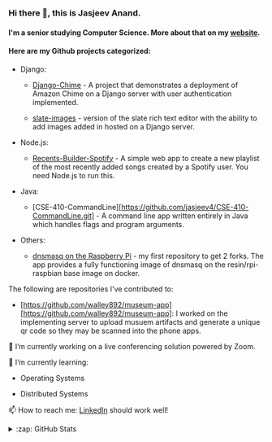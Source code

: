 ### Hi there 👋, this is Jasjeev Anand.

#### I&#39;m a senior studying Computer Science. More about that on my [website][website].

#### Here are my Github projects categorized:

- Django:
  
  - [Django-Chime][Django-Chime] - A project that demonstrates a deployment of Amazon Chime on a Django server with user authentication implemented.
    
  - [slate-images][slate-images-django] - version of the slate rich text editor with the ability to add images added in hosted on a Django server.
  
- Node.js:
  
  - [Recents-Builder-Spotify][recents-builder-node] - A simple web app to create a new playlist of the most recently added songs created by a Spotify user. You need Node.js to run this.

- Java:
  - [CSE-410-CommandLine][https://github.com/jasjeev4/CSE-410-CommandLine.git] - A command line app written entirely in Java which handles flags and program arguments. 

- Others:
  
  - [dnsmasq on the Raspberry Pi][rpi-docker-dnsmasq] - my first repository to get 2 forks. The app provides a fully functioning image of dnsmasq on the resin/rpi-raspbian base image on docker.

The following are repositories I've contributed to:

  - [https://github.com/walley892/museum-app][https://github.com/walley892/museum-app]: I worked on the implementing server to upload musuem artifacts and generate a unique qr code so they may be scanned into the phone apps. 


🔭 I’m currently working on a live conferencing solution powered by Zoom.

🌱 I’m currently learning:

- Operating Systems
  
- Distributed Systems
  

📫 How to reach me:
[LinkedIn][LinkedIn] should work well!


<details>
  <summary>:zap: GitHub Stats</summary>

  <img align="left" alt="jasjeev4's GitHub Stats" src="https://github-readme-stats.codestackr.vercel.app/api?username=jasjeev4&show_icons=true&hide_border=true" />

</details>


[website]: https://jsanand.com
[LinkedIn]:https://www.linkedin.com/in/jasjeev/
[rpi-docker-dnsmasq]:https://github.com/jasjeev4/rpi-docker-dnsmasq
[slate-images-django]:https://github.com/jasjeev4/slate-images
[Django-Chime]:https://github.com/jasjeev4/Django-Chime
[recents-builder-node]:https://github.com/jasjeev4/Recents-Builder-Spotify
[https://github.com/walley892/museum-app]:https://github.com/walley892/museum-app
[CSE-410-CommandLine]:https://github.com/jasjeev4/CSE-410-CommandLine.git
